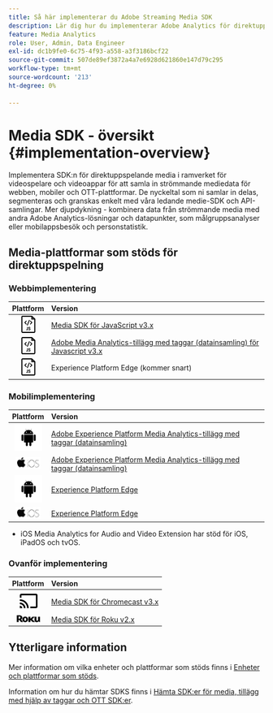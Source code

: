 ```yaml
---
title: Så här implementerar du Adobe Streaming Media SDK
description: Lär dig hur du implementerar Adobe Analytics för direktuppspelning av media med hjälp av Media SDK:er.
feature: Media Analytics
role: User, Admin, Data Engineer
exl-id: dc1b9fe0-6c75-4f93-a558-a3f3186bcf22
source-git-commit: 507de89ef3872a4a7e6928d621860e147d79c295
workflow-type: tm+mt
source-wordcount: '213'
ht-degree: 0%

---
```


# Media SDK - översikt {#implementation-overview}

Implementera SDK:n för direktuppspelande media i ramverket för videospelare och videoappar för att samla in strömmande mediedata för webben, mobiler och OTT-plattformar.  De nyckeltal som ni samlar in delas, segmenteras och granskas enkelt med våra ledande medie-SDK och API-samlingar. Mer djupdykning - kombinera data från strömmande media med andra Adobe Analytics-lösningar och datapunkter, som målgruppsanalyser eller mobilappsbesök och personstatistik.

## Media-plattformar som stöds för direktuppspelning

### Webbimplementering

| Plattform | Version |
|:----:|:----|
| <img src="assets/javascript-icon.png"> | [Media SDK för JavaScript v3.x](/help/getting-started/download-sdks.md#web-implementation-download-web-sdk) |
| <img src="assets/javascript-icon.png"> | [Adobe Media Analytics-tillägg med taggar (datainsamling) för Javascript v3.x](/help/getting-started/download-sdks.md#web-implementation-download-web-sdk) |
| <img src="assets/javascript-icon.png"> | Experience Platform Edge (kommer snart) |

### Mobilimplementering

| Plattform | Version |
|:----:|:----|
| <img src="assets/android-icon.png"> | [Adobe Experience Platform Media Analytics-tillägg med taggar (datainsamling)](/help/getting-started/download-sdks.md#mobile-implementation-get-mobile-extension) |
| <img src="assets/apple-ios-icon.png"> | [Adobe Experience Platform Media Analytics-tillägg med taggar (datainsamling)](/help/getting-started/download-sdks.md#mobile-implementation-get-mobile-extension) |
| <img src="assets/android-icon.png"> | [Experience Platform Edge](/help/implementation/edge/edge-mobile-sdk.md) |
| <img src="assets/apple-ios-icon.png"> | [Experience Platform Edge](/help/implementation/edge/edge-mobile-sdk.md) |

* iOS Media Analytics for Audio and Video Extension har stöd för iOS, iPadOS och tvOS.

### Ovanför implementering

| Plattform | Version |
|:------:|:-----|
| <img src="assets/chromecast-icon.png"> | [Media SDK för Chromecast v3.x](/help/getting-started/download-sdks.md#over-the-top-implementation-download-ott-libraries) |
| <img src="assets/roku-icon.png"> | [Media SDK för Roku v2.x](/help/getting-started/download-sdks.md#over-the-top-implementation-download-ott-libraries) |


## Ytterligare information

Mer information om vilka enheter och plattformar som stöds finns i [Enheter och plattformar som stöds](/help/getting-started/supported-devices.md).

Information om hur du hämtar SDKS finns i [Hämta SDK:er för media, tillägg med hjälp av taggar och OTT SDK:er](/help/getting-started/download-sdks.md).
